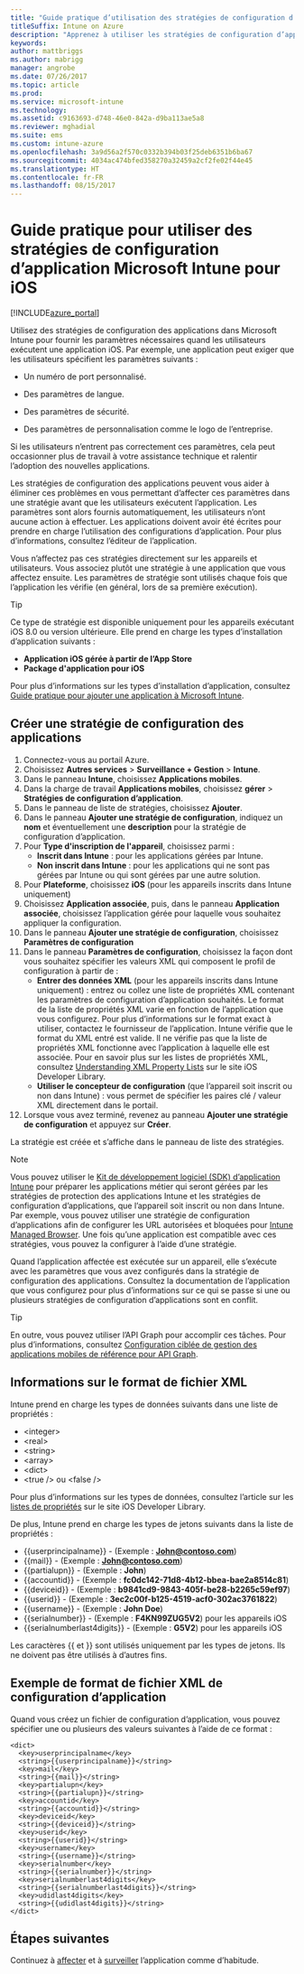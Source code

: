 ```yaml
---
title: "Guide pratique d’utilisation des stratégies de configuration d’application Intune pour iOS"
titleSuffix: Intune on Azure
description: "Apprenez à utiliser les stratégies de configuration d’application pour fournir des données de configuration à une application iOS lorsqu’elle est exécutée."
keywords: 
author: mattbriggs
ms.author: mabrigg
manager: angrobe
ms.date: 07/26/2017
ms.topic: article
ms.prod: 
ms.service: microsoft-intune
ms.technology: 
ms.assetid: c9163693-d748-46e0-842a-d9ba113ae5a8
ms.reviewer: mghadial
ms.suite: ems
ms.custom: intune-azure
ms.openlocfilehash: 3a9d56a2f570c0332b394b03f25deb6351b6ba67
ms.sourcegitcommit: 4034ac474bfed358270a32459a2cf2fe02f44e45
ms.translationtype: HT
ms.contentlocale: fr-FR
ms.lasthandoff: 08/15/2017
---
```

# <a name="how-to-use-microsoft-intune-app-configuration-policies-for-ios"></a>Guide pratique pour utiliser des stratégies de configuration d’application Microsoft Intune pour iOS

[!INCLUDE[azure_portal](./includes/azure_portal.md)]

Utilisez des stratégies de configuration des applications dans Microsoft Intune pour fournir les paramètres nécessaires quand les utilisateurs exécutent une application iOS. Par exemple, une application peut exiger que les utilisateurs spécifient les paramètres suivants :

-   Un numéro de port personnalisé.

-   Des paramètres de langue.

-   Des paramètres de sécurité.

-   Des paramètres de personnalisation comme le logo de l’entreprise.

Si les utilisateurs n’entrent pas correctement ces paramètres, cela peut occasionner plus de travail à votre assistance technique et ralentir l’adoption des nouvelles applications.

Les stratégies de configuration des applications peuvent vous aider à éliminer ces problèmes en vous permettant d’affecter ces paramètres dans une stratégie avant que les utilisateurs exécutent l’application. Les paramètres sont alors fournis automatiquement, les utilisateurs n’ont aucune action à effectuer. Les applications doivent avoir été écrites pour prendre en charge l’utilisation des configurations d’application. Pour plus d’informations, consultez l’éditeur de l’application.

Vous n’affectez pas ces stratégies directement sur les appareils et utilisateurs. Vous associez plutôt une stratégie à une application que vous affectez ensuite. Les paramètres de stratégie sont utilisés chaque fois que l’application les vérifie (en général, lors de sa première exécution).

> [!TIP]
> Ce type de stratégie est disponible uniquement pour les appareils exécutant iOS 8.0 ou version ultérieure. Elle prend en charge les types d’installation d’application suivants :
>
> -   **Application iOS gérée à partir de l’App Store**
> -   **Package d'application pour iOS**
>
> Pour plus d’informations sur les types d’installation d’application, consultez [Guide pratique pour ajouter une application à Microsoft Intune](apps-add.md).

## <a name="create-an-app-configuration-policy"></a>Créer une stratégie de configuration des applications
1.  Connectez-vous au portail Azure.
2.  Choisissez **Autres services** > **Surveillance + Gestion** > **Intune**.
3.  Dans le panneau **Intune**, choisissez **Applications mobiles**.
4.  Dans la charge de travail **Applications mobiles**, choisissez **gérer** > **Stratégies de configuration d’application**.
5.  Dans le panneau de liste de stratégies, choisissez **Ajouter**.
6.  Dans le panneau **Ajouter une stratégie de configuration**, indiquez un **nom** et éventuellement une **description** pour la stratégie de configuration d’application.
7.  Pour **Type d'inscription de l'appareil**, choisissez parmi :
    - **Inscrit dans Intune** : pour les applications gérées par Intune.
    - **Non inscrit dans Intune** : pour les applications qui ne sont pas gérées par Intune ou qui sont gérées par une autre solution.
8.  Pour **Plateforme**, choisissez **iOS** (pour les appareils inscrits dans Intune uniquement)
9.  Choisissez **Application associée**, puis, dans le panneau **Application associée**, choisissez l’application gérée pour laquelle vous souhaitez appliquer la configuration.
10. Dans le panneau **Ajouter une stratégie de configuration**, choisissez **Paramètres de configuration**
11. Dans le panneau **Paramètres de configuration**, choisissez la façon dont vous souhaitez spécifier les valeurs XML qui composent le profil de configuration à partir de :
    - **Entrer des données XML** (pour les appareils inscrits dans Intune uniquement) : entrez ou collez une liste de propriétés XML contenant les paramètres de configuration d’application souhaités. Le format de la liste de propriétés XML varie en fonction de l’application que vous configurez. Pour plus d’informations sur le format exact à utiliser, contactez le fournisseur de l’application.
Intune vérifie que le format du XML entré est valide. Il ne vérifie pas que la liste de propriétés XML fonctionne avec l’application à laquelle elle est associée.
Pour en savoir plus sur les listes de propriétés XML, consultez [Understanding XML Property Lists](https://developer.apple.com/library/ios/documentation/Cocoa/Conceptual/PropertyLists/UnderstandXMLPlist/UnderstandXMLPlist.html) sur le site iOS Developer Library.
    - **Utiliser le concepteur de configuration** (que l’appareil soit inscrit ou non dans Intune) : vous permet de spécifier les paires clé / valeur XML directement dans le portail.
11. Lorsque vous avez terminé, revenez au panneau **Ajouter une stratégie de configuration** et appuyez sur **Créer**.

La stratégie est créée et s’affiche dans le panneau de liste des stratégies.



>[!Note]
>Vous pouvez utiliser le [Kit de développement logiciel (SDK) d’application Intune](https://docs.microsoft.com/intune/app-sdk-ios) pour préparer les applications métier qui seront gérées par les stratégies de protection des applications Intune et les stratégies de configuration d’applications, que l’appareil soit inscrit ou non dans Intune. Par exemple, vous pouvez utiliser une stratégie de configuration d’applications afin de configurer les URL autorisées et bloquées pour [Intune Managed Browser](app-configuration-managed-browser.md). Une fois qu’une application est compatible avec ces stratégies, vous pouvez la configurer à l’aide d’une stratégie.


Quand l’application affectée est exécutée sur un appareil, elle s’exécute avec les paramètres que vous avez configurés dans la stratégie de configuration des applications.
Consultez la documentation de l’application que vous configurez pour plus d’informations sur ce qui se passe si une ou plusieurs stratégies de configuration d’applications sont en conflit.

>[!Tip]
>En outre, vous pouvez utiliser l’API Graph pour accomplir ces tâches. Pour plus d’informations, consultez [Configuration ciblée de gestion des applications mobiles de référence pour API Graph](https://graph.microsoft.io/docs/api-reference/beta/api/intune_mam_targetedmanagedappconfiguration_create).


## <a name="information-about-the-xml-file-format"></a>Informations sur le format de fichier XML

Intune prend en charge les types de données suivants dans une liste de propriétés :

- &lt;integer&gt;
- &lt;real&gt;
- &lt;string&gt;
- &lt;array&gt;
- &lt;dict&gt;
- &lt;true /&gt; ou &lt;false /&gt;

Pour plus d’informations sur les types de données, consultez l’article sur les [listes de propriétés](https://developer.apple.com/library/ios/documentation/Cocoa/Conceptual/PropertyLists/AboutPropertyLists/AboutPropertyLists.html) sur le site iOS Developer Library.

De plus, Intune prend en charge les types de jetons suivants dans la liste de propriétés :
- \{\{userprincipalname\}\} - (Exemple : **John@contoso.com**)
- \{\{mail\}\} - (Exemple : **John@contoso.com**)
- \{\{partialupn\}\} - (Exemple : **John**)
- \{\{accountid\}\} - (Exemple : **fc0dc142-71d8-4b12-bbea-bae2a8514c81**)
- \{\{deviceid\}\} - (Exemple : **b9841cd9-9843-405f-be28-b2265c59ef97**)
- \{\{userid\}\} - (Exemple : **3ec2c00f-b125-4519-acf0-302ac3761822**)
- \{\{username\}\} - (Exemple : **John Doe**)
- \{\{serialnumber\}\} - (Exemple : **F4KN99ZUG5V2**) pour les appareils iOS
- \{\{serialnumberlast4digits\}\} - (Exemple : **G5V2**) pour les appareils iOS

Les caractères \{\{ et \}\} sont utilisés uniquement par les types de jetons. Ils ne doivent pas être utilisés à d’autres fins.

## <a name="example-format-for-an-app-configuration-xml-file"></a>Exemple de format de fichier XML de configuration d’application

Quand vous créez un fichier de configuration d’application, vous pouvez spécifier une ou plusieurs des valeurs suivantes à l’aide de ce format :

```
<dict>
  <key>userprincipalname</key>
  <string>{{userprincipalname}}</string>
  <key>mail</key>
  <string>{{mail}}</string>
  <key>partialupn</key>
  <string>{{partialupn}}</string>
  <key>accountid</key>
  <string>{{accountid}}</string>
  <key>deviceid</key>
  <string>{{deviceid}}</string>
  <key>userid</key>
  <string>{{userid}}</string>
  <key>username</key>
  <string>{{username}}</string>
  <key>serialnumber</key>
  <string>{{serialnumber}}</string>
  <key>serialnumberlast4digits</key>
  <string>{{serialnumberlast4digits}}</string>
  <key>udidlast4digits</key>
  <string>{{udidlast4digits}}</string>
</dict>

```

## <a name="next-steps"></a>Étapes suivantes

Continuez à [affecter](apps-deploy.md) et à [surveiller](apps-monitor.md) l’application comme d’habitude.